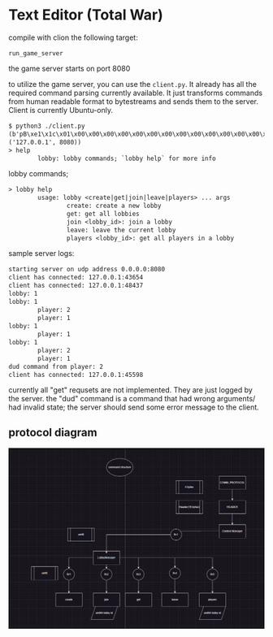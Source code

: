 # Text Editor (Total War)

compile with clion the following target:
```
run_game_server
```

the game server starts on port 8080

to utilize the game server, you can use the `client.py`.
It already has all the required command parsing currently available. It just transforms commands from human readable format to bytestreams and sends them to the server.
Client is currently Ubuntu-only.

```
$ python3 ./client.py
(b'pB\xe1\x1c\x01\x00\x00\x00\x00\x00\x00\x00\x00\x00\x00\x00\x00\x00\x00\x00', ('127.0.0.1', 8080))
> help
        lobby: lobby commands; `lobby help` for more info

```
lobby commands;
```
> lobby help
        usage: lobby <create|get|join|leave|players> ... args
                create: create a new lobby
                get: get all lobbies
                join <lobby_id>: join a lobby
                leave: leave the current lobby
                players <lobby_id>: get all players in a lobby

```
sample server logs:
```
starting server on udp address 0.0.0.0:8080
client has connected: 127.0.0.1:43654
client has connected: 127.0.0.1:48437
lobby: 1
lobby: 1
        player: 2
        player: 1
lobby: 1
        player: 1
lobby: 1
        player: 2
        player: 1
dud command from player: 2
client has connected: 127.0.0.1:45598
```
currently all "get" requsets are not implemented. They are just logged by the server.
the "dud" command is a command that had wrong arguments/ had invalid state; 
the server should send some error message to the client.

## protocol diagram

![img.png](img.png)